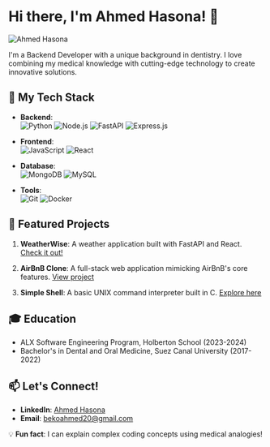 # Hi there, I'm Ahmed Hasona! 👋

![Ahmed Hasona](https://drive.google.com/uc?export=view&id=1Gc_vFrtEzNc9tpKkNK0CeOTeZN7ZvLrX)

I'm a Backend Developer with a unique background in dentistry. I love combining my medical knowledge with cutting-edge technology to create innovative solutions.

## 🚀 My Tech Stack

- **Backend**:  
  ![Python](https://img.shields.io/badge/-Python-3776AB?style=flat-square&logo=Python&logoColor=white) ![Node.js](https://img.shields.io/badge/-Node.js-339933?style=flat-square&logo=Node.js&logoColor=white) ![FastAPI](https://img.shields.io/badge/-FastAPI-009688?style=flat-square&logo=FastAPI&logoColor=white) ![Express.js](https://img.shields.io/badge/-Express.js-000000?style=flat-square&logo=Express&logoColor=white)

- **Frontend**:  
  ![JavaScript](https://img.shields.io/badge/-JavaScript-F7DF1E?style=flat-square&logo=JavaScript&logoColor=black) ![React](https://img.shields.io/badge/-React-61DAFB?style=flat-square&logo=React&logoColor=black)

- **Database**:  
  ![MongoDB](https://img.shields.io/badge/-MongoDB-47A248?style=flat-square&logo=MongoDB&logoColor=white) ![MySQL](https://img.shields.io/badge/-MySQL-4479A1?style=flat-square&logo=MySQL&logoColor=white)

- **Tools**:  
  ![Git](https://img.shields.io/badge/-Git-F05032?style=flat-square&logo=Git&logoColor=white) ![Docker](https://img.shields.io/badge/-Docker-2496ED?style=flat-square&logo=Docker&logoColor=white)

## 🌟 Featured Projects

1. **WeatherWise**: A weather application built with FastAPI and React. [Check it out!](https://github.com/ahmed2103/weatherwise)

2. **AirBnB Clone**: A full-stack web application mimicking AirBnB's core features. [View project](https://github.com/ahmed2103/AirBnB_clone_v4)

3. **Simple Shell**: A basic UNIX command interpreter built in C. [Explore here](https://github.com/ahmed2103/simple_shell)

## 🎓 Education

- ALX Software Engineering Program, Holberton School (2023-2024)
- Bachelor's in Dental and Oral Medicine, Suez Canal University (2017-2022)

## 📫 Let's Connect!

- **LinkedIn**: [Ahmed Hasona](https://www.linkedin.com/in/ahmed-hasona-6788b2146)
- **Email**: [bekoahmed20@gmail.com](mailto:bekoahmed20@gmail.com)

💡 **Fun fact**: I can explain complex coding concepts using medical analogies!
